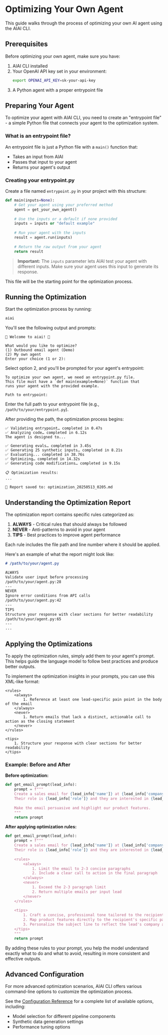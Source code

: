 # Optimizing Your Own Agent

This guide walks through the process of optimizing your own AI agent using the AIAI CLI.

## Prerequisites

Before optimizing your own agent, make sure you have:

1. AIAI CLI installed
2. Your OpenAI API key set in your environment:
   ```bash
   export OPENAI_API_KEY=sk-your-api-key
   ```
3. A Python agent with a proper entrypoint file

## Preparing Your Agent

To optimize your agent with AIAI CLI, you need to create an "entrypoint file" - a simple Python file that connects your agent to the optimization system.

### What is an entrypoint file?

An entrypoint file is just a Python file with a `main()` function that:
- Takes an input from AIAI
- Passes that input to your agent
- Returns your agent's output

### Creating your entrypoint.py

Create a file named `entrypoint.py` in your project with this structure:

```python title="entrypoint.py"
def main(inputs=None):
    # Get your agent using your preferred method
    agent = get_your_own_agent()
    
    # Use the inputs or a default if none provided
    inputs = inputs or "default example"
    
    # Run your agent with the inputs
    result = agent.run(inputs)
    
    # Return the raw output from your agent
    return result
```

> **Important:** The `inputs` parameter lets AIAI test your agent with different inputs. Make sure your agent uses this input to generate its response.

This file will be the starting point for the optimization process.

## Running the Optimization

Start the optimization process by running:

```bash
aiai
```

You'll see the following output and prompts:

```
🚀 Welcome to aiai! 🤖

What would you like to optimize?
(1) Outbound email agent (Demo)
(2) My own agent
Enter your choice (1 or 2):
```

Select option 2, and you'll be prompted for your agent's entrypoint:

```
To optimize your own agent, we need an entrypoint.py file.
This file must have a `def main(example=None)` function that
runs your agent with the provided example.

Path to entrypoint:
```

Enter the full path to your entrypoint file (e.g., `/path/to/your/entrypoint.py`).

After providing the path, the optimization process begins:

```
✅ Validating entrypoint… completed in 0.47s
✅ Analyzing code… completed in 6.12s
The agent is designed to...

✅ Generating evals… completed in 3.45s
✅ Generating 25 synthetic inputs… completed in 8.21s
✅ Evaluating... completed in 38.76s
✅ Optimizing… completed in 14.32s
✅ Generating code modifications… completed in 9.15s

📋 Optimization results:
...

📝 Report saved to: optimization_20250513_0205.md
```

## Understanding the Optimization Report

The optimization report contains specific rules categorized as:

1. **ALWAYS** - Critical rules that should always be followed
2. **NEVER** - Anti-patterns to avoid in your agent
3. **TIPS** - Best practices to improve agent performance

Each rule includes the file path and line number where it should be applied.

Here's an example of what the report might look like:

```markdown
# /path/to/your/agent.py

ALWAYS
Validate user input before processing
/path/to/your/agent.py:28
---
NEVER
Ignore error conditions from API calls
/path/to/your/agent.py:42
---
TIPS
Structure your response with clear sections for better readability
/path/to/your/agent.py:65
---
...
```

## Applying the Optimizations

To apply the optimization rules, simply add them to your agent's prompt. This helps guide the language model to follow best practices and produce better outputs.

To implement the optimization insights in your prompts, you can use this XML-like format:

```
<rules>
    <always>
        1. Reference at least one lead-specific pain point in the body of the email
    </always>
    <never>
        1. Return emails that lack a distinct, actionable call to action as the closing statement
    </never>
</rules>

<tips>
    1. Structure your response with clear sections for better readability
</tips>
```

### Example: Before and After

**Before optimization:**

```python
def get_email_prompt(lead_info):
    prompt = f"""
    Create a sales email for {lead_info['name']} at {lead_info['company']}.
    Their role is {lead_info['role']} and they are interested in {lead_info['interests']}.
    
    Make the email persuasive and highlight our product features.
    """
    return prompt
```

**After applying optimization rules:**

```python
def get_email_prompt(lead_info):
    prompt = f"""
    Create a sales email for {lead_info['name']} at {lead_info['company']}.
    Their role is {lead_info['role']} and they are interested in {lead_info['interests']}.
    
    <rules>
        <always>
            1. Limit the email to 2-3 concise paragraphs
            2. Include a clear call to action in the final paragraph
        </always>
        <never>
            1. Exceed the 2-3 paragraph limit
            2. Return multiple emails per input lead
        </never>
    </rules>
    
    <tips>
        1. Craft a concise, professional tone tailored to the recipient's industry
        2. Map product features directly to the recipient's specific pain points
        3. Personalize the subject line to reflect the lead's company and challenge
    </tips>
    """
    return prompt
```

By adding these rules to your prompt, you help the model understand exactly what to do and what to avoid, resulting in more consistent and effective outputs.

## Advanced Configuration

For more advanced optimization scenarios, AIAI CLI offers various command-line options to customize the optimization process. 

See the [Configuration Reference](../user-guide/configuration-reference.md) for a complete list of available options, including:

- Model selection for different pipeline components
- Synthetic data generation settings
- Performance tuning options
